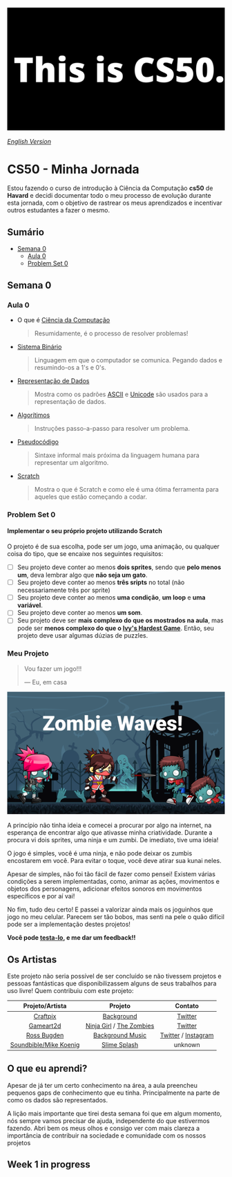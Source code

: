 ![Image of CS50](images/This_is_CS50..png)

*[English Version](README.md)*

# CS50 - Minha Jornada 

Estou fazendo o curso de introdução à Ciência da Computação **cs50** de **Havard** e decidi documentar todo o meu processo de evolução durante esta jornada, com o objetivo de rastrear os meus aprendizados e incentivar outros estudantes a fazer o mesmo.

## Sumário

  - [Semana 0](#semana-0)
    - [Aula 0](#aula-0)
    - [Problem Set 0](#problem-set-0)

## Semana 0
### Aula 0

  * O que é [Ciência da Computação](https://cs50.harvard.edu/x/2020/notes/0/#what-in-computer-science)
    > Resumidamente, é o processo de resolver problemas!

  * [Sistema Binário](https://cs50.harvard.edu/x/2020/notes/0/#binary)
    > Linguagem em que o computador se comunica. Pegando dados e resumindo-os a 1's e 0's.

  * [Representação de Dados](https://cs50.harvard.edu/x/2020/notes/0/#representing-data)
    > Mostra como os padrões [ASCII](https://pt.wikipedia.org/wiki/ASCII) e [Unicode](https://pt.wikipedia.org/wiki/Unicode) são usados para a representação de dados.

  * [Algorítimos](https://cs50.harvard.edu/x/2020/notes/0/#algorithms)
    > Instruções passo-a-passo para resolver um problema.

  * [Pseudocódigo](https://cs50.harvard.edu/x/2020/notes/0/#pseudocode)
    > Sintaxe informal mais próxima da linguagem humana para representar um algoritmo.

  * [Scratch](https://cs50.harvard.edu/x/2020/notes/0/#scratch)
    > Mostra o que é Scratch e como ele é uma ótima ferramenta para aqueles que estão começando a codar.

### Problem Set 0

#### Implementar o seu próprio projeto utilizando Scratch

O projeto é de sua escolha, pode ser um jogo, uma animação, ou qualquer coisa do tipo, que se encaixe nos seguintes requisitos:
- [ ] Seu projeto deve conter ao menos **dois sprites**, sendo que **pelo menos um**, deva lembrar algo que **não seja um gato**.
- [ ] Seu projeto deve conter ao menos **três sripts** no total (não necessariamente três por sprite)
- [ ] Seu projeto deve conter ao menos **uma condição**, **um loop** e **uma variável**.
- [ ] Seu projeto deve conter ao menos **um som**.
- [ ] Seu projeto deve ser **mais complexo do que os mostrados na aula**, mas pode ser **menos complexo do que o [Ivy's Hardest Game](https://scratch.mit.edu/projects/26329347/)**. Então, seu projeto deve usar algumas dúzias de puzzles.

### Meu Projeto

> Vou fazer um jogo!!!
>
> — Eu, em casa

[![Image of Zombie-Waves](images/Zombie-Waves.png)](https://scratch.mit.edu/projects/409369635/)

A princípio não tinha ideia e comecei a procurar por algo na internet, na esperança de encontrar algo que ativasse minha criatividade.
Durante a procura vi dois sprites, uma ninja e um zumbi. De imediato, tive uma ideia!

O jogo é simples, você é uma ninja, e não pode deixar os zumbis encostarem em você. Para evitar o toque, você deve atirar sua kunai neles.

Apesar de simples, não foi tão fácil de fazer como pensei!
Existem várias condições a serem implementadas, como, animar as ações, movimentos e objetos dos personagens, adicionar efeitos sonoros em movimentos específicos e por aí vai!

No fim, tudo deu certo! E passei a valorizar ainda mais os joguinhos que jogo no meu celular. Parecem ser tão bobos, mas senti na pele o quão difícil pode ser a implementação destes projetos!

**Você pode [testa-lo](https://scratch.mit.edu/projects/409369635/), e me dar um feedback!!**

## Os Artistas 

Este projeto não seria possível de ser concluído se não tivessem projetos e pessoas fantásticas que disponibilizassem alguns de seus trabalhos para uso livre!
Quem contribuiu com este projeto:

|       Projeto/Artista        |           Projeto           |       Contato     |
|:-------------------:|:---------------------------:|:------------------:|
| [Craftpix](https://craftpix.net/) |   [Background](https://tinyurl.com/y8xgvgoy/)  | [Twitter](https://twitter.com/craftpix_net)  |
| [Gameart2d](https://www.gameart2d.com/) | [Ninja Girl](https://tinyurl.com/yadb7mr6) / [The Zombies](https://tinyurl.com/yaoch38m) | [Twitter](https://twitter.com/pzUH) |
| [Ross Bugden](https://tinyurl.com/y7gpb4u3) | [Background Music](https://tinyurl.com/y7pxmxse) | [Twitter](https://twitter.com/RossBugden) / [Instagram](https://tinyurl.com/ycshp4ph) |
| [Soundbible/Mike Koenig](http://soundbible.com/) | [Slime Splash](http://soundbible.com/1097-Slime-Splash.html) | unknown |

## O que eu aprendi?

Apesar de já ter um certo conhecimento na área, a aula preencheu pequenos gaps de conhecimento que eu tinha. Principalmente na parte de como os dados são representados.

A lição mais importante que tirei desta semana foi que em algum momento, nós sempre vamos precisar de ajuda, independente do que estivermos fazendo.
Abri bem os meus olhos e consigo ver com mais clareza a importância de contribuir na sociedade e comunidade com os nossos projetos

## Week 1 in progress
